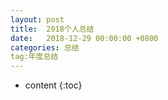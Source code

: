 ```yaml
---
layout: post
title:  2018个人总结
date:   2018-12-29 00:00:00 +0800
categories: 总结
tag:年度总结
---
```


* content
{:toc}
